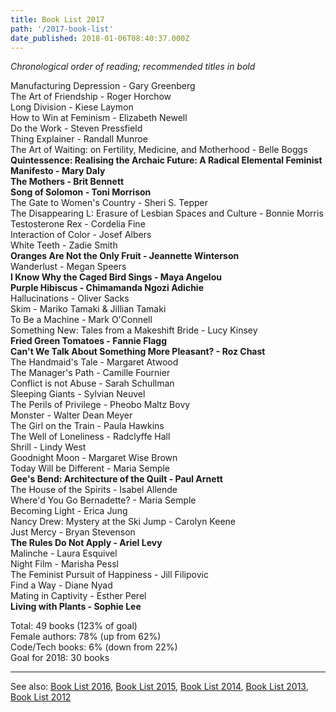 ```yaml
---
title: Book List 2017
path: '/2017-book-list'
date_published: 2018-01-06T08:40:37.000Z
---
```


_Chronological order of reading; recommended titles in bold_

Manufacturing Depression - Gary Greenberg  
The Art of Friendship - Roger Horchow  
Long Division - Kiese Laymon  
How to Win at Feminism - Elizabeth Newell  
Do the Work - Steven Pressfield  
Thing Explainer - Randall Munroe  
The Art of Waiting: on Fertility, Medicine, and Motherhood - Belle Boggs  
**Quintessence: Realising the Archaic Future: A Radical Elemental Feminist Manifesto - Mary Daly**  
**The Mothers - Brit Bennett**  
**Song of Solomon - Toni Morrison**  
The Gate to Women's Country - Sheri S. Tepper  
The Disappearing L: Erasure of Lesbian Spaces and Culture - Bonnie Morris  
Testosterone Rex - Cordelia Fine  
Interaction of Color - Josef Albers  
White Teeth - Zadie Smith  
**Oranges Are Not the Only Fruit - Jeannette Winterson**  
Wanderlust - Megan Speers  
**I Know Why the Caged Bird Sings - Maya Angelou  
Purple Hibiscus - Chimamanda Ngozi Adichie**  
Hallucinations - Oliver Sacks  
Skim - Mariko Tamaki & Jillian Tamaki  
To Be a Machine - Mark O'Connell  
Something New: Tales from a Makeshift Bride - Lucy Kinsey  
**Fried Green Tomatoes - Fannie Flagg**  
**Can't We Talk About Something More Pleasant? - Roz Chast**  
The Handmaid's Tale - Margaret Atwood  
The Manager's Path - Camille Fournier  
Conflict is not Abuse - Sarah Schullman  
Sleeping Giants - Sylvian Neuvel  
The Perils of Privilege - Pheobo Maltz Bovy  
Monster - Walter Dean Meyer  
The Girl on the Train - Paula Hawkins  
The Well of Loneliness - Radclyffe Hall  
Shrill - Lindy West  
Goodnight Moon - Margaret Wise Brown  
Today Will be Different - Maria Semple  
**Gee's Bend: Architecture of the Quilt - Paul Arnett**  
The House of the Spirits - Isabel Allende  
Where'd You Go Bernadette? - Maria Semple  
Becoming Light - Erica Jung  
Nancy Drew: Mystery at the Ski Jump - Carolyn Keene  
Just Mercy - Bryan Stevenson  
**The Rules Do Not Apply - Ariel Levy**  
Malinche - Laura Esquivel  
Night Film - Marisha Pessl  
The Feminist Pursuit of Happiness - Jill Filipovic  
Find a Way - Diane Nyad  
Mating in Captivity - Esther Perel  
**Living with Plants - Sophie Lee**

Total: 49 books (123% of goal)  
Female authors: 78% (up from 62%)  
Code/Tech books: 6% (down from 22%)  
Goal for 2018: 30 books

---

See also: [Book List 2016](https://lizmrush.com/2016-book-list/), [Book List 2015](https://lizmrush.com/2015-book-list/), [Book List 2014](https://lizmrush.com/2014-book-list/), [Book List 2013](http://lizmrush.com/2013-book-list/), [Book List 2012](http://lizmrush.com/2012-book-list/)

